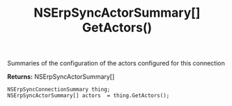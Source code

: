 ﻿---
uid: crmscript_ref_NSErpSyncConnectionSummary_GetActors
title: NSErpSyncActorSummary[] GetActors()
intellisense: NSErpSyncConnectionSummary.GetActors
keywords: NSErpSyncConnectionSummary, GetActors
so.topic: reference
---

Summaries of the configuration of the actors configured for this connection

**Returns:** NSErpSyncActorSummary[]


```crmscript
NSErpSyncConnectionSummary thing;
NSErpSyncActorSummary[] actors  = thing.GetActors();
```


